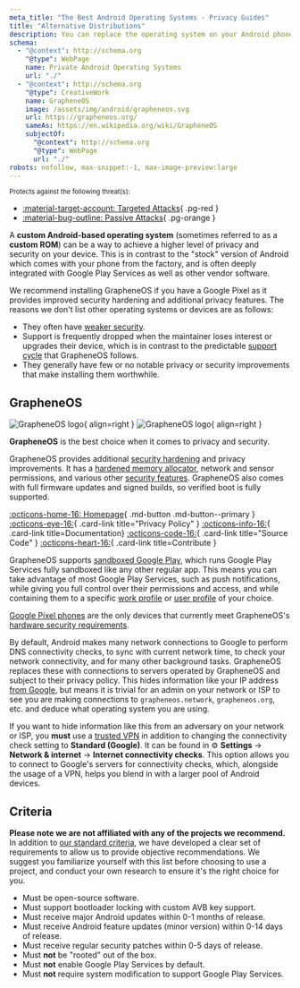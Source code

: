 ```yaml
---
meta_title: "The Best Android Operating Systems - Privacy Guides"
title: "Alternative Distributions"
description: You can replace the operating system on your Android phone with these secure and privacy-respecting alternatives.
schema:
  - "@context": http://schema.org
    "@type": WebPage
    name: Private Android Operating Systems
    url: "./"
  - "@context": http://schema.org
    "@type": CreativeWork
    name: GrapheneOS
    image: /assets/img/android/grapheneos.svg
    url: https://grapheneos.org/
    sameAs: https://en.wikipedia.org/wiki/GrapheneOS
    subjectOf:
      "@context": http://schema.org
      "@type": WebPage
      url: "./"
robots: nofollow, max-snippet:-1, max-image-preview:large
---
```


<small>Protects against the following threat(s):</small>

- [:material-target-account: Targeted Attacks](../basics/common-threats.md#attacks-against-specific-individuals){ .pg-red }
- [:material-bug-outline: Passive Attacks](../basics/common-threats.md#security-and-privacy){ .pg-orange }

A **custom Android-based operating system** (sometimes referred to as a **custom ROM**) can be a way to achieve a higher level of privacy and security on your device. This is in contrast to the "stock" version of Android which comes with your phone from the factory, and is often deeply integrated with Google Play Services as well as other vendor software.

We recommend installing GrapheneOS if you have a Google Pixel as it provides improved security hardening and additional privacy features. The reasons we don't list other operating systems or devices are as follows:

- They often have [weaker security](index.md#install-a-custom-distribution).
- Support is frequently dropped when the maintainer loses interest or upgrades their device, which is in contrast to the predictable [support cycle](https://grapheneos.org/faq#device-lifetime) that GrapheneOS follows.
- They generally have few or no notable privacy or security improvements that make installing them worthwhile.

## GrapheneOS

<div class="admonition recommendation" markdown>

![GrapheneOS logo](../assets/img/android/grapheneos.svg#only-light){ align=right }
![GrapheneOS logo](../assets/img/android/grapheneos-dark.svg#only-dark){ align=right }

**GrapheneOS** is the best choice when it comes to privacy and security.

GrapheneOS provides additional [security hardening](https://en.wikipedia.org/wiki/Hardening_\(computing\)) and privacy improvements. It has a [hardened memory allocator](https://github.com/GrapheneOS/hardened_malloc), network and sensor permissions, and various other [security features](https://grapheneos.org/features). GrapheneOS also comes with full firmware updates and signed builds, so verified boot is fully supported.

[:octicons-home-16: Homepage](https://grapheneos.org){ .md-button .md-button--primary }
[:octicons-eye-16:](https://grapheneos.org/faq#privacy-policy){ .card-link title="Privacy Policy" }
[:octicons-info-16:](https://grapheneos.org/faq){ .card-link title=Documentation}
[:octicons-code-16:](https://grapheneos.org/source){ .card-link title="Source Code" }
[:octicons-heart-16:](https://grapheneos.org/donate){ .card-link title=Contribute }

</div>

GrapheneOS supports [sandboxed Google Play](https://grapheneos.org/usage#sandboxed-google-play), which runs Google Play Services fully sandboxed like any other regular app. This means you can take advantage of most Google Play Services, such as push notifications, while giving you full control over their permissions and access, and while containing them to a specific [work profile](../os/android-overview.md#work-profile) or [user profile](../os/android-overview.md#user-profiles) of your choice.

[Google Pixel phones](../mobile-phones.md#google-pixel) are the only devices that currently meet GrapheneOS's [hardware security requirements](https://grapheneos.org/faq#future-devices).

By default, Android makes many network connections to Google to perform DNS connectivity checks, to sync with current network time, to check your network connectivity, and for many other background tasks. GrapheneOS replaces these with connections to servers operated by GrapheneOS and subject to their privacy policy. This hides information like your IP address [from Google](../basics/common-threats.md#privacy-from-service-providers), but means it is trivial for an admin on your network or ISP to see you are making connections to `grapheneos.network`, `grapheneos.org`, etc. and deduce what operating system you are using.

If you want to hide information like this from an adversary on your network or ISP, you **must** use a [trusted VPN](../vpn.md) in addition to changing the connectivity check setting to **Standard (Google)**. It can be found in :gear: **Settings** → **Network & internet** → **Internet connectivity checks**. This option allows you to connect to Google's servers for connectivity checks, which, alongside the usage of a VPN, helps you blend in with a larger pool of Android devices.

## Criteria

**Please note we are not affiliated with any of the projects we recommend.** In addition to [our standard criteria](../about/criteria.md), we have developed a clear set of requirements to allow us to provide objective recommendations. We suggest you familiarize yourself with this list before choosing to use a project, and conduct your own research to ensure it's the right choice for you.

- Must be open-source software.
- Must support bootloader locking with custom AVB key support.
- Must receive major Android updates within 0-1 months of release.
- Must receive Android feature updates (minor version) within 0-14 days of release.
- Must receive regular security patches within 0-5 days of release.
- Must **not** be "rooted" out of the box.
- Must **not** enable Google Play Services by default.
- Must **not** require system modification to support Google Play Services.
